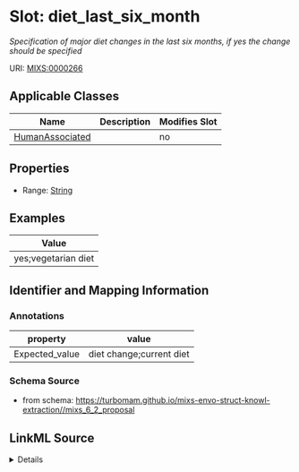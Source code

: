 # Slot: diet_last_six_month


_Specification of major diet changes in the last six months, if yes the change should be specified_



URI: [MIXS:0000266](https://w3id.org/mixs/0000266)



<!-- no inheritance hierarchy -->




## Applicable Classes

| Name | Description | Modifies Slot |
| --- | --- | --- |
[HumanAssociated](HumanAssociated.md) |  |  no  |







## Properties

* Range: [String](String.md)






## Examples

| Value |
| --- |
| yes;vegetarian diet |

## Identifier and Mapping Information





### Annotations

| property | value |
| --- | --- |
| Expected_value | diet change;current diet |



### Schema Source


* from schema: https://turbomam.github.io/mixs-envo-struct-knowl-extraction//mixs_6_2_proposal




## LinkML Source

<details>
```yaml
name: diet_last_six_month
annotations:
  Expected_value:
    tag: Expected_value
    value: diet change;current diet
description: Specification of major diet changes in the last six months, if yes the
  change should be specified
title: major diet change in last six months
notes:
- diet
- months
examples:
- value: yes;vegetarian diet
from_schema: https://turbomam.github.io/mixs-envo-struct-knowl-extraction//mixs_6_2_proposal
rank: 1000
string_serialization: '{boolean};{text}'
slot_uri: MIXS:0000266
multivalued: false
alias: diet_last_six_month
domain_of:
- HumanAssociated
range: string
required: false
recommended: false

```
</details>
